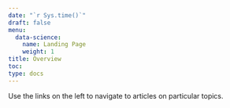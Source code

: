 ```yaml
---
date: "`r Sys.time()`"
draft: false
menu:
  data-science:
    name: Landing Page
    weight: 1
title: Overview
toc: 
type: docs
---
```


Use the links on the left to navigate to articles on particular topics. 


